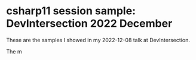 # csharp11 session sample: DevIntersection 2022 December

These are the samples I showed in my 2022-12-08 talk at DevIntersection.

The m